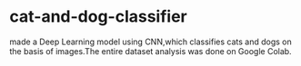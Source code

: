 # cat-and-dog-classifier
made a Deep Learning model using CNN,which classifies cats and dogs on the basis of images.The entire dataset analysis was done on Google Colab.
